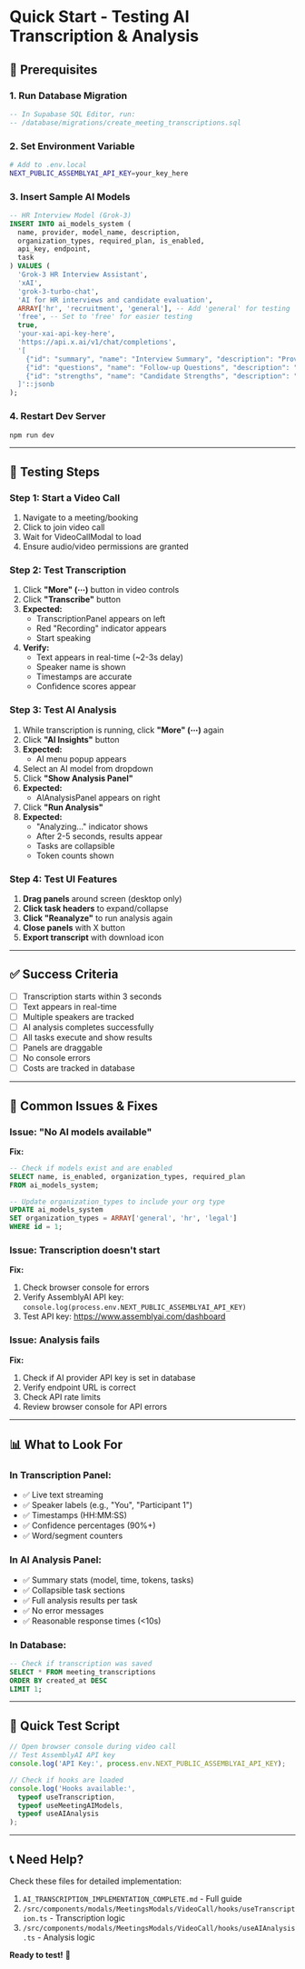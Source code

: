 # Quick Start - Testing AI Transcription & Analysis

## 🚀 Prerequisites

### 1. Run Database Migration
```sql
-- In Supabase SQL Editor, run:
-- /database/migrations/create_meeting_transcriptions.sql
```

### 2. Set Environment Variable
```bash
# Add to .env.local
NEXT_PUBLIC_ASSEMBLYAI_API_KEY=your_key_here
```

### 3. Insert Sample AI Models
```sql
-- HR Interview Model (Grok-3)
INSERT INTO ai_models_system (
  name, provider, model_name, description,
  organization_types, required_plan, is_enabled,
  api_key, endpoint,
  task
) VALUES (
  'Grok-3 HR Interview Assistant',
  'xAI',
  'grok-3-turbo-chat',
  'AI for HR interviews and candidate evaluation',
  ARRAY['hr', 'recruitment', 'general'], -- Add 'general' for testing
  'free', -- Set to 'free' for easier testing
  true,
  'your-xai-api-key-here',
  'https://api.x.ai/v1/chat/completions',
  '[
    {"id": "summary", "name": "Interview Summary", "description": "Provide comprehensive summary", "enabled": true},
    {"id": "questions", "name": "Follow-up Questions", "description": "Suggest 5 follow-up questions", "enabled": true},
    {"id": "strengths", "name": "Candidate Strengths", "description": "Identify key strengths", "enabled": true}
  ]'::jsonb
);
```

### 4. Restart Dev Server
```bash
npm run dev
```

---

## 🧪 Testing Steps

### Step 1: Start a Video Call
1. Navigate to a meeting/booking
2. Click to join video call
3. Wait for VideoCallModal to load
4. Ensure audio/video permissions are granted

### Step 2: Test Transcription
1. Click **"More" (⋯)** button in video controls
2. Click **"Transcribe"** button
3. **Expected:** 
   - TranscriptionPanel appears on left
   - Red "Recording" indicator appears
   - Start speaking
4. **Verify:**
   - Text appears in real-time (~2-3s delay)
   - Speaker name is shown
   - Timestamps are accurate
   - Confidence scores appear

### Step 3: Test AI Analysis
1. While transcription is running, click **"More" (⋯)** again
2. Click **"AI Insights"** button
3. **Expected:**
   - AI menu popup appears
4. Select an AI model from dropdown
5. Click **"Show Analysis Panel"**
6. **Expected:**
   - AIAnalysisPanel appears on right
7. Click **"Run Analysis"**
8. **Expected:**
   - "Analyzing..." indicator shows
   - After 2-5 seconds, results appear
   - Tasks are collapsible
   - Token counts shown

### Step 4: Test UI Features
1. **Drag panels** around screen (desktop only)
2. **Click task headers** to expand/collapse
3. **Click "Reanalyze"** to run analysis again
4. **Close panels** with X button
5. **Export transcript** with download icon

---

## ✅ Success Criteria

- [ ] Transcription starts within 3 seconds
- [ ] Text appears in real-time
- [ ] Multiple speakers are tracked
- [ ] AI analysis completes successfully
- [ ] All tasks execute and show results
- [ ] Panels are draggable
- [ ] No console errors
- [ ] Costs are tracked in database

---

## 🐛 Common Issues & Fixes

### Issue: "No AI models available"
**Fix:** 
```sql
-- Check if models exist and are enabled
SELECT name, is_enabled, organization_types, required_plan 
FROM ai_models_system;

-- Update organization_types to include your org type
UPDATE ai_models_system 
SET organization_types = ARRAY['general', 'hr', 'legal']
WHERE id = 1;
```

### Issue: Transcription doesn't start
**Fix:**
1. Check browser console for errors
2. Verify AssemblyAI API key: `console.log(process.env.NEXT_PUBLIC_ASSEMBLYAI_API_KEY)`
3. Test API key: https://www.assemblyai.com/dashboard

### Issue: Analysis fails
**Fix:**
1. Check if AI provider API key is set in database
2. Verify endpoint URL is correct
3. Check API rate limits
4. Review browser console for API errors

---

## 📊 What to Look For

### In Transcription Panel:
- ✅ Live text streaming
- ✅ Speaker labels (e.g., "You", "Participant 1")
- ✅ Timestamps (HH:MM:SS)
- ✅ Confidence percentages (90%+)
- ✅ Word/segment counters

### In AI Analysis Panel:
- ✅ Summary stats (model, time, tokens, tasks)
- ✅ Collapsible task sections
- ✅ Full analysis results per task
- ✅ No error messages
- ✅ Reasonable response times (<10s)

### In Database:
```sql
-- Check if transcription was saved
SELECT * FROM meeting_transcriptions 
ORDER BY created_at DESC 
LIMIT 1;
```

---

## 🎯 Quick Test Script

```javascript
// Open browser console during video call
// Test AssemblyAI API key
console.log('API Key:', process.env.NEXT_PUBLIC_ASSEMBLYAI_API_KEY);

// Check if hooks are loaded
console.log('Hooks available:', 
  typeof useTranscription, 
  typeof useMeetingAIModels, 
  typeof useAIAnalysis
);
```

---

## 📞 Need Help?

Check these files for detailed implementation:
1. `AI_TRANSCRIPTION_IMPLEMENTATION_COMPLETE.md` - Full guide
2. `/src/components/modals/MeetingsModals/VideoCall/hooks/useTranscription.ts` - Transcription logic
3. `/src/components/modals/MeetingsModals/VideoCall/hooks/useAIAnalysis.ts` - Analysis logic

**Ready to test!** 🚀
